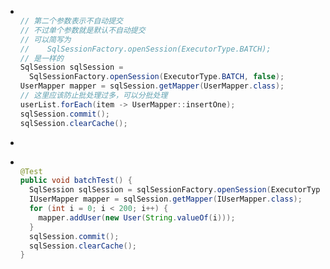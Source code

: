 - ```java
  
  // 第二个参数表示不自动提交
  // 不过单个参数就是默认不自动提交
  // 可以简写为 
  //    SqlSessionFactory.openSession(ExecutorType.BATCH);
  // 是一样的
  SqlSession sqlSession = 
    SqlSessionFactory.openSession(ExecutorType.BATCH, false);
  UserMapper mapper = sqlSession.getMapper(UserMapper.class);
  // 这里应该防止批处理过多，可以分批处理
  userList.forEach(item -> UserMapper::insertOne);
  sqlSession.commit();
  sqlSession.clearCache();
  
  ```
-
- ```java
  
  @Test
  public void batchTest() {
    SqlSession sqlSession = sqlSessionFactory.openSession(ExecutorType.BATCH);
    IUserMapper mapper = sqlSession.getMapper(IUserMapper.class);
    for (int i = 0; i < 200; i++) {
      mapper.addUser(new User(String.valueOf(i)));
    }
    sqlSession.commit();
    sqlSession.clearCache();
  }
  ```